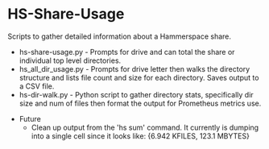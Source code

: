 # HS-Share-Usage
 Scripts to gather detailed information about a Hammerspace share.
 + hs-share-usage.py - Prompts for drive and can total the share or individual top level directories.
 + hs_all_dir_usage.py - Prompts for drive letter then walks the directory structure and lists file count and size for each directory. Saves output to a CSV file.
 + hs-dir-walk.py - Python script to gather directory stats, specifically dir size and num of files then format the output for Prometheus metrics use.
  - Future
    - Clean up output from the 'hs sum' command. It currently is dumping into a single cell since it looks like: {6.942 KFILES, 123.1 MBYTES}
